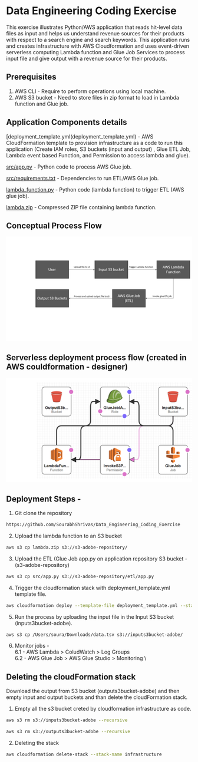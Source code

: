 # Data Engineering Coding Exercise

This exercise illustrates Python/AWS application that reads hit-level data files as input and helps us understand revenue sources for their products with respect to a search engine and search keywords. This application runs and creates infrastructure with AWS Cloudformation and uses event-driven serverless computing Lambda function and Glue Job Services to process input file and give output with a revenue source for their products.

## Prerequisites

1. AWS CLI - Require to perform operations using local machine.
2. AWS S3 bucket - Need to store files in zip format to load in Lambda function and Glue job.

## Application Components details

[deployment_template.yml(deployment_template.yml) - AWS CloudFormation template to provision infrastructure as a code to run this application (Create IAM roles, S3 buckets (input and output) , Glue ETL Job, Lambda event based Function, and Permission to access lambda and glue).

[src/app.py](src/app.py) - Python code to process AWS Glue job.

[src/requirements.txt](src/requirements.txt) - Dependencies to run ETL/AWS Glue job.

[lambda_function.py](lambda_function.py) - Python code (lambda function) to trigger ETL (AWS glue job).

[lambda.zip](lambda.zip) - Compressed ZIP file containing lambda function.

## Conceptual Process Flow
![Conceptual-Process-Flow stages](Conceptual-Process-Flow.png)

## Serverless deployment process flow (created in AWS couldformation - designer)
![Process stages](deployment-design-template.png)


## Deployment Steps - 

1. Git clone the repository

```bash
https://github.com/SourabhShrivas/Data_Engineering_Coding_Exercise
```

2. Upload the lambda function to an S3 bucket

```bash
aws s3 cp lambda.zip s3://s3-adobe-repository/
```

3. Upload the ETL (Glue Job app.py on application repository S3 bucket - (s3-adobe-repository)

```bash
aws s3 cp src/app.py s3://s3-adobe-repository/etl/app.py
```

4. Trigger the cloudformation stack with deployment_template.yml template file.

```bash
aws cloudformation deploy --template-file deployment_template.yml --stack-name infrastructure --capabilities CAPABILITY_NAMED_IAM
```

5. Run the process by uploading the input file in the Input S3 bucket (inputs3bucket-adobe). 

```bash
aws s3 cp /Users/soura/Downloads/data.tsv s3://inputs3bucket-adobe/
```
6. Monitor jobs - \
   6.1 - AWS Lambda > ColudWatch > Log Groups \
   6.2 - AWS Glue Job > AWS Glue Studio > Monitoring \

## Deleting the cloudFormation stack

Download the output from S3 bucket (outputs3bucket-adobe) and then empty input and output buckets and than delete the cloudFormation stack.

1. Empty all the s3 bucket creted by cloudformation infrastructure as code.

```bash
aws s3 rm s3://inputs3bucket-adobe --recursive
```

```bash
aws s3 rm s3://outputs3bucket-adobe --recursive
```

2. Deleting the stack

```bash
aws cloudformation delete-stack --stack-name infrastructure
```
